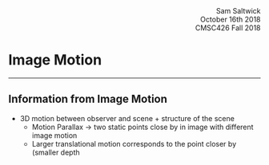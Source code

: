 <div style="text-align: right">Sam Saltwick </div>
<div style="text-align: right">October 16th 2018 </div>
<div style="text-align: right">CMSC426 Fall 2018 </div>

# Image Motion
---

## Information from Image Motion
- 3D motion between observer and scene + structure of the scene
    + Motion Parallax -> two static points close by in image with different image motion
    + Larger translational motion corresponds to the point closer by (smaller depth

